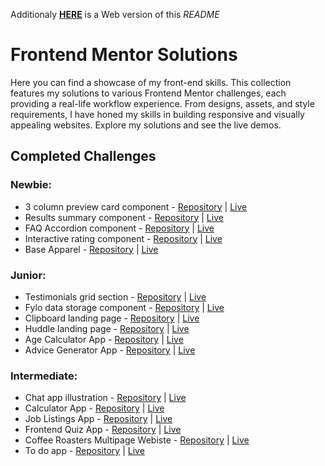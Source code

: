 Additionaly [**HERE**](https://patrykernowak.github.io/Frontend-Mentor-Challenges/Main%20page/dist) is a Web version of this _README_

# Frontend Mentor Solutions

Here you can find a showcase of my front-end skills. This collection features my solutions to various Frontend Mentor challenges, each providing a real-life workflow experience. From designs, assets, and style requirements, I have honed my skills in building responsive and visually appealing websites. Explore my solutions and see the live demos.

## Completed Challenges

### Newbie:

- 3 column preview card component - [Repository](./Challenges/01%20Newbie/3-column-preview-card-component/) | [Live](https://patrykernowak.github.io/Frontend-Mentor-Challenges/Challenges/01%20Newbie/3-column-preview-card-component/)
- Results summary component - [Repository](./Challenges/01%20Newbie/results-summary-component/) | [Live](https://patrykernowak.github.io/Frontend-Mentor-Challenges/Challenges/01%20Newbie/results-summary-component/)
- FAQ Accordion component - [Repository](./Challenges/01%20Newbie/faq-accordion) | [Live](https://patrykernowak.github.io/Frontend-Mentor-Challenges/Challenges/01%20Newbie/faq-accordion/dist/)
- Interactive rating component - [Repository](./Challenges/01%20Newbie/interactive-rating-component) | [Live](https://patrykernowak.github.io/Frontend-Mentor-Challenges/Challenges/01%20Newbie/interactive-rating-component/dist/)
- Base Apparel - [Repository](./Challenges/01%20Newbie/base-apparel-coming-soon-page) | [Live](https://patrykernowak.github.io/Frontend-Mentor-Challenges/Challenges/01%20Newbie/base-apparel-coming-soon-page/dist/)

### Junior:

- Testimonials grid section - [Repository](./Challenges/02%20Junior/testimonials-grid-section/) | [Live](https://patrykernowak.github.io/Frontend-Mentor-Challenges/Challenges/02%20Junior/testimonials-grid-section/)
- Fylo data storage component - [Repository](./Challenges/02%20Junior/fylo-data-storage-component/) | [Live](https://patrykernowak.github.io/Frontend-Mentor-Challenges/Challenges/02%20Junior/fylo-data-storage-component/)
- Clipboard landing page - [Repository](./Challenges/02%20Junior/clipboard-landing-page/) | [Live](https://patrykernowak.github.io/Frontend-Mentor-Challenges/Challenges/02%20Junior/clipboard-landing-page/)
- Huddle landing page - [Repository](./Challenges/02%20Junior/huddle-landing-page-with-alternating-feature-blocks) | [Live](https://patrykernowak.github.io/Frontend-Mentor-Challenges/Challenges/02%20Junior/huddle-landing-page-with-alternating-feature-blocks/dist/)
- Age Calculator App - [Repository](./Challenges/02%20Junior/age-calculator-app) | [Live](https://patrykernowak.github.io/Frontend-Mentor-Challenges/Challenges/02%20Junior/age-calculator-app/dist/)
- Advice Generator App - [Repository](./Challenges/02%20Junior/advice-generator-app) | [Live](https://patrykernowak.github.io/Frontend-Mentor-Challenges/Challenges/02%20Junior/advice-generator-app/dist/)

### Intermediate:

- Chat app illustration - [Repository](./Challenges/03%20Intermediate/chat-app-css-illustration/) | [Live](https://patrykernowak.github.io/Frontend-Mentor-Challenges/Challenges/03%20Intermediate/chat-app-css-illustration/dist/)
- Calculator App - [Repository](./Challenges/03%20Intermediate/calculator-app/) | [Live](https://patrykernowak.github.io/Frontend-Mentor-Challenges/Challenges/03%20Intermediate/calculator-app/dist/)
- Job Listings App - [Repository](./Challenges/03%20Intermediate/static-job-listings/) | [Live](https://patrykernowak.github.io/Frontend-Mentor-Challenges/Challenges/03%20Intermediate/static-job-listings/dist/)
- Frontend Quiz App - [Repository](./Challenges/03%20Intermediate/frontend-quiz-app/) | [Live](https://patrykernowak.github.io/Frontend-Mentor-Challenges/Challenges/03%20Intermediate/frontend-quiz-app/dist/)
- Coffee Roasters Multipage Webiste - [Repository](./Challenges/03%20Intermediate/coffeeroasters-site/) | [Live](https://coffee-roasters-pendev.netlify.app)
- To do app - [Repository](./Challenges/03%20Intermediate/to-do-app/) | [Live](https://patrykernowak.github.io/Frontend-Mentor-Challenges/Challenges/03%20Intermediate/to-do-app/dist/)

